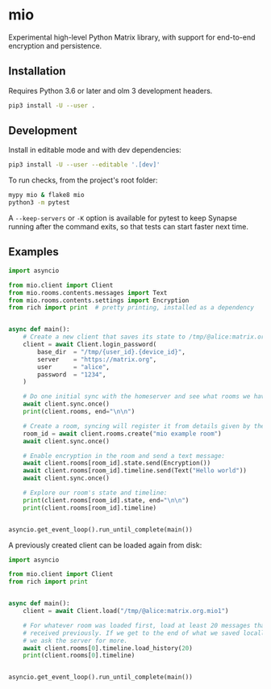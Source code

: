 # mio

Experimental high-level Python Matrix library, with support for end-to-end 
encryption and persistence.

## Installation

Requires Python 3.6 or later and olm 3 development headers.

```sh
pip3 install -U --user .
```

## Development

Install in editable mode and with dev dependencies:

```sh
pip3 install -U --user --editable '.[dev]'
```

To run checks, from the project's root folder:

```sh
mypy mio & flake8 mio
python3 -m pytest
```

A `--keep-servers` or `-K` option is available for pytest to keep Synapse
running after the command exits, so that tests can start faster next time.

## Examples

```py
import asyncio

from mio.client import Client
from mio.rooms.contents.messages import Text
from mio.rooms.contents.settings import Encryption
from rich import print  # pretty printing, installed as a dependency


async def main():
    # Create a new client that saves its state to /tmp/@alice:matrix.org.mio1:
    client = await Client.login_password(
        base_dir  = "/tmp/{user_id}.{device_id}",
        server    = "https://matrix.org",
        user      = "alice",
        password  = "1234",
    )

    # Do one initial sync with the homeserver and see what rooms we have:
    await client.sync.once()
    print(client.rooms, end="\n\n")

    # Create a room, syncing will register it from details given by the server
    room_id = await client.rooms.create("mio example room")
    await client.sync.once()

    # Enable encryption in the room and send a text message:
    await client.rooms[room_id].state.send(Encryption())
    await client.rooms[room_id].timeline.send(Text("Hello world"))
    await client.sync.once()

    # Explore our room's state and timeline:
    print(client.rooms[room_id].state, end="\n\n")
    print(client.rooms[room_id].timeline)


asyncio.get_event_loop().run_until_complete(main())
```

A previously created client can be loaded again from disk:

```py
import asyncio

from mio.client import Client
from rich import print


async def main():
    client = await Client.load("/tmp/@alice:matrix.org.mio1")

    # For whatever room was loaded first, load at least 20 messages that we 
    # received previously. If we get to the end of what we saved locally, 
    # we ask the server for more.
    await client.rooms[0].timeline.load_history(20)
    print(client.rooms[0].timeline)


asyncio.get_event_loop().run_until_complete(main())
```
